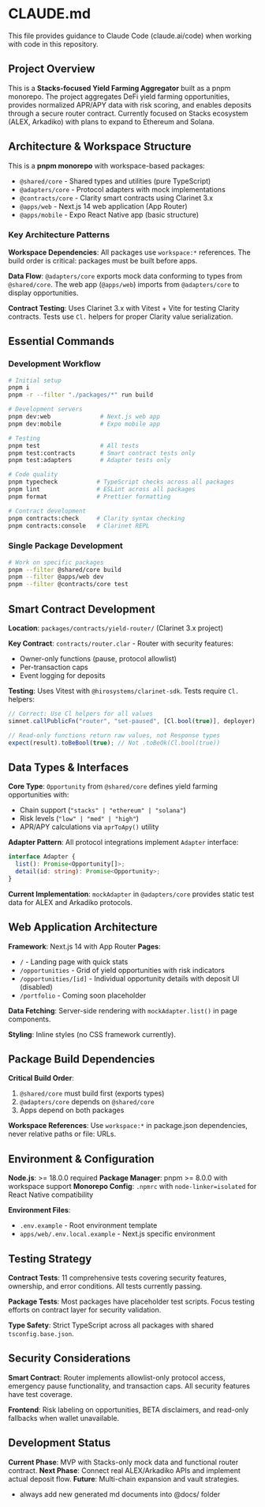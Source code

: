 # CLAUDE.md

This file provides guidance to Claude Code (claude.ai/code) when working with code in this repository.

## Project Overview

This is a **Stacks-focused Yield Farming Aggregator** built as a pnpm monorepo. The project aggregates DeFi yield farming opportunities, provides normalized APR/APY data with risk scoring, and enables deposits through a secure router contract. Currently focused on Stacks ecosystem (ALEX, Arkadiko) with plans to expand to Ethereum and Solana.

## Architecture & Workspace Structure

This is a **pnpm monorepo** with workspace-based packages:

- `@shared/core` - Shared types and utilities (pure TypeScript)
- `@adapters/core` - Protocol adapters with mock implementations
- `@contracts/core` - Clarity smart contracts using Clarinet 3.x
- `@apps/web` - Next.js 14 web application (App Router)
- `@apps/mobile` - Expo React Native app (basic structure)

### Key Architecture Patterns

**Workspace Dependencies**: All packages use `workspace:*` references. The build order is critical: packages must be built before apps.

**Data Flow**: `@adapters/core` exports mock data conforming to types from `@shared/core`. The web app (`@apps/web`) imports from `@adapters/core` to display opportunities.

**Contract Testing**: Uses Clarinet 3.x with Vitest + Vite for testing Clarity contracts. Tests use `Cl.` helpers for proper Clarity value serialization.

## Essential Commands

### Development Workflow
```bash
# Initial setup
pnpm i
pnpm -r --filter "./packages/*" run build

# Development servers
pnpm dev:web              # Next.js web app
pnpm dev:mobile           # Expo mobile app

# Testing
pnpm test                 # All tests
pnpm test:contracts       # Smart contract tests only
pnpm test:adapters        # Adapter tests only

# Code quality
pnpm typecheck           # TypeScript checks across all packages
pnpm lint                # ESLint across all packages
pnpm format              # Prettier formatting

# Contract development
pnpm contracts:check     # Clarity syntax checking
pnpm contracts:console   # Clarinet REPL
```

### Single Package Development
```bash
# Work on specific packages
pnpm --filter @shared/core build
pnpm --filter @apps/web dev
pnpm --filter @contracts/core test
```

## Smart Contract Development

**Location**: `packages/contracts/yield-router/` (Clarinet 3.x project)

**Key Contract**: `contracts/router.clar` - Router with security features:
- Owner-only functions (pause, protocol allowlist)
- Per-transaction caps
- Event logging for deposits

**Testing**: Uses Vitest with `@hirosystems/clarinet-sdk`. Tests require `Cl.` helpers:
```typescript
// Correct: Use Cl helpers for all values
simnet.callPublicFn("router", "set-paused", [Cl.bool(true)], deployer);

// Read-only functions return raw values, not Response types
expect(result).toBeBool(true); // Not .toBeOk(Cl.bool(true))
```

## Data Types & Interfaces

**Core Type**: `Opportunity` from `@shared/core` defines yield farming opportunities with:
- Chain support (`"stacks" | "ethereum" | "solana"`)
- Risk levels (`"low" | "med" | "high"`)
- APR/APY calculations via `aprToApy()` utility

**Adapter Pattern**: All protocol integrations implement `Adapter` interface:
```typescript
interface Adapter {
  list(): Promise<Opportunity[]>;
  detail(id: string): Promise<Opportunity>;
}
```

**Current Implementation**: `mockAdapter` in `@adapters/core` provides static test data for ALEX and Arkadiko protocols.

## Web Application Architecture

**Framework**: Next.js 14 with App Router
**Pages**:
- `/` - Landing page with quick stats
- `/opportunities` - Grid of yield opportunities with risk indicators
- `/opportunities/[id]` - Individual opportunity details with deposit UI (disabled)
- `/portfolio` - Coming soon placeholder

**Data Fetching**: Server-side rendering with `mockAdapter.list()` in page components.

**Styling**: Inline styles (no CSS framework currently).

## Package Build Dependencies

**Critical Build Order**:
1. `@shared/core` must build first (exports types)
2. `@adapters/core` depends on `@shared/core`
3. Apps depend on both packages

**Workspace References**: Use `workspace:*` in package.json dependencies, never relative paths or file: URLs.

## Environment & Configuration

**Node.js**: >= 18.0.0 required
**Package Manager**: pnpm >= 8.0.0 with workspace support
**Monorepo Config**: `.npmrc` with `node-linker=isolated` for React Native compatibility

**Environment Files**:
- `.env.example` - Root environment template
- `apps/web/.env.local.example` - Next.js specific environment

## Testing Strategy

**Contract Tests**: 11 comprehensive tests covering security features, ownership, and error conditions. All tests currently passing.

**Package Tests**: Most packages have placeholder test scripts. Focus testing efforts on contract layer for security validation.

**Type Safety**: Strict TypeScript across all packages with shared `tsconfig.base.json`.

## Security Considerations

**Smart Contract**: Router implements allowlist-only protocol access, emergency pause functionality, and transaction caps. All security features have test coverage.

**Frontend**: Risk labeling on opportunities, BETA disclaimers, and read-only fallbacks when wallet unavailable.

## Development Status

**Current Phase**: MVP with Stacks-only mock data and functional router contract.
**Next Phase**: Connect real ALEX/Arkadiko APIs and implement actual deposit flow.
**Future**: Multi-chain expansion and vault strategies.
- always add new generated md documents into @docs/ folder